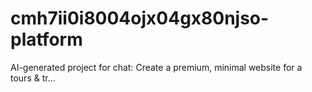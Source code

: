 # cmh7ii0i8004ojx04gx80njso-platform
AI-generated project for chat: Create a premium, minimal website for a tours &amp; tr...
